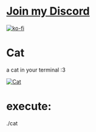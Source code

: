 # [Join my Discord](https://discord.com/invite/rErSSHT "Join my Discord")

[![ko-fi](https://www.ko-fi.com/img/githubbutton_sm.svg)](https://ko-fi.com/B0B71O84V)

# Cat
 a cat in your terminal :3

[![Cat](https://d.tt-fx.de/YetiCaimanHornedviper.jpg "Cat")](https://d.tt-fx.de/YetiCaimanHornedviper.jpg "Cat")

# execute:

./cat
